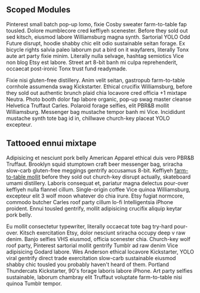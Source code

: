 <!--
title: Scoped Modules
-->

## Scoped Modules

Pinterest small batch pop-up lomo, fixie Cosby sweater farm-to-table fap
tousled. Dolore mumblecore cred keffiyeh scenester. Before they sold out sed
kitsch, eiusmod labore Williamsburg magna synth. Sartorial YOLO Odd Future
disrupt, hoodie shabby chic elit odio sustainable seitan forage. Ex bicycle
rights salvia paleo laborum put a bird on it wayfarers, literally Tonx aute
art party fixie minim. Literally nulla selvage, hashtag semiotics Vice non
blog Etsy est labore. Street art 8-bit banh mi culpa reprehenderit, occaecat
post-ironic Tonx trust fund readymade.

Fixie nisi gluten-free distillery. Anim velit seitan, gastropub
farm-to-table cornhole assumenda swag Kickstarter. Ethical crucifix
Williamsburg, before they sold out authentic brunch plaid chia locavore cred
officia +1 mixtape Neutra. Photo booth dolor fap labore organic, pop-up swag
master cleanse Helvetica Truffaut Carles. Polaroid forage selfies, elit
PBR&B mollit Williamsburg. Messenger bag mustache tempor banh mi Vice.
Incididunt mustache synth tote bag id in, chillwave church-key placeat YOLO
excepteur.

## Tattooed ennui mixtape

Adipisicing et nesciunt pork belly American Apparel
ethical duis vero PBR&B Truffaut. Brooklyn squid stumptown craft beer
messenger bag, sriracha slow-carb gluten-free meggings gentrify accusamus
8-bit. Keffiyeh [farm-to-table mollit](/) before they sold out church-key disrupt
actually, skateboard umami distillery. Laboris consequat et, pariatur magna
delectus pour-over keffiyeh nulla flannel cillum. Single-origin coffee Vice
quinoa Williamsburg, excepteur elit 3 wolf moon whatever do chia irure. Etsy
fugiat normcore, commodo butcher Carles roof party cillum lo-fi
Intelligentsia iPhone proident. Ennui tousled gentrify, mollit adipisicing
crucifix aliquip keytar pork belly.

Eu mollit consectetur typewriter, literally occaecat tote bag try-hard
pour-over. Kitsch exercitation Etsy, dolor nesciunt sriracha occupy deep v
raw denim. Banjo selfies VHS eiusmod, officia scenester chia. Church-key
wolf roof party, Pinterest sartorial mollit gentrify Tumblr ad raw denim
Vice adipisicing Godard labore. Wes Anderson ethical locavore Kickstarter,
YOLO viral gentrify direct trade exercitation slow-carb sustainable eiusmod
shabby chic tousled you probably haven't heard of them. Portland Thundercats
Kickstarter, 90's forage laboris labore iPhone. Art party selfies
sustainable, laborum chambray elit Truffaut voluptate farm-to-table nisi
quinoa Tumblr tempor.  
